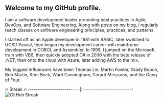 ## Welcome to my GitHub profile.

I am a software development leader promoting best practices in Agile, DevOps, and Software Engineering.  Along with posts on my [blog](https://devlead.io/), I regularly teach classes on software engineering principles, practices, and patterns.

I started off as an Apple developer in 1981 with BASIC, later switched to UCSD Pascal, then began my development career with mainframe development in COBOL and Assembler.  In 1999, I jumped on the Microsoft train with VB6, then quickly adopted C# in 2000 with the beta release of .NET, then onto the cloud with Azure, later adding AWS to the mix.

My biggest influencers have been Thomas Lin, Martin Fowler, Grady Booch, Bob Martin, Kent Beck, Ward Cunningham, Gerard Meszaros, and the Gang of Four.



  🔥 Streak 🔥
:-------------------------:|:-------------------------:
![![GitHub Streak](http://github-readme-streak-stats.herokuapp.com?user=klugh&theme=tokyonight_duo&hide_border=true&background=ffffff00)](https://git.io/streak-stats)


<!--
**Klugh/Klugh** is a ✨ _special_ ✨ repository because its `README.md` (this file) appears on your GitHub profile.

Here are some ideas to get you started:

- 🔭 I’m currently working on ...
- 🌱 I’m currently learning ...
- 👯 I’m looking to collaborate on ...
- 🤔 I’m looking for help with ...
- 💬 Ask me about ...
- 📫 How to reach me: ...
- 😄 Pronouns: ...
- ⚡ Fun fact: ...
-->
